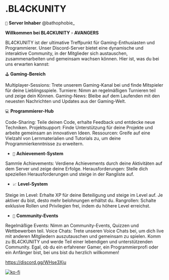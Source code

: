 # .BL4CKUNITY


``👑`` **__Server Inhaber__** @bathophobie_

**Willkommen bei BL4CKUNITY ``⚡`` AVANGERS**

BL4CKUNITY ist der ultimative Treffpunkt für Gaming-Enthusiasten und Programmierer. Unser Discord-Server bietet eine dynamische und interaktive Community, in der Mitglieder sich austauschen, zusammenarbeiten und gemeinsam wachsen können. Hier ist, was du bei uns erwarten kannst:

``🕹️`` **Gaming-Bereich**

Multiplayer-Sessions: Trete unserem Gaming-Kanal bei und finde Mitspieler für deine Lieblingsspiele.
Turniere: Nimm an regelmäßigen Turnieren teil und zeige dein Können.
Gaming-News: Bleibe auf dem Laufenden mit den neuesten Nachrichten und Updates aus der Gaming-Welt.

``💻`` **Programmierer-Hub**

Code-Sharing: Teile deinen Code, erhalte Feedback und entdecke neue Techniken.
Projektsupport: Finde Unterstützung für deine Projekte und arbeite gemeinsam an innovativen Ideen.
Ressourcen: Greife auf eine Vielzahl von Lernmaterialien und Tutorials zu, um deine Programmierkenntnisse zu erweitern.

- ``🎉`` **Achievement-System**

Sammle Achievements: Verdiene Achievements durch deine Aktivitäten auf dem Server und zeige deine Erfolge.
Herausforderungen: Stelle dich speziellen Herausforderungen und steige in der Rangliste auf.

- ``📈`` **Level-System**

Steige im Level: Erhalte XP für deine Beteiligung und steige im Level auf. Je aktiver du bist, desto mehr belohnungen erhältst du.
Rangrollen: Schalte exklusive Rollen und Privilegien frei, indem du höhere Level erreichst.

- ``📢`` **Community-Events**

Regelmäßige Events: Nimm an Community-Events, Quizzen und Wettbewerben teil.
Voice Chats: Trete unseren Voice Chats bei, um dich live mit anderen Mitgliedern auszutauschen und gemeinsam zu spielen.
Komm zu BL4CKUNITY und werde Teil einer lebendigen und unterstützenden Community. Egal, ob du ein erfahrener Gamer, ein Programmierprofi oder ein Anfänger bist, bei uns bist du herzlich willkommen!

https://discord.gg/WHse3Xju

[![ko-fi](https://ko-fi.com/img/githubbutton_sm.svg)](https://ko-fi.com/C0C810MJ18)
